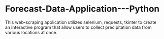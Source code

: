 # Forecast-Data-Application---Python
This web-scraping application utilizes selenium, requests, tkinter to create an interactive program that allow users to collect precipitation data from various locations at once.
